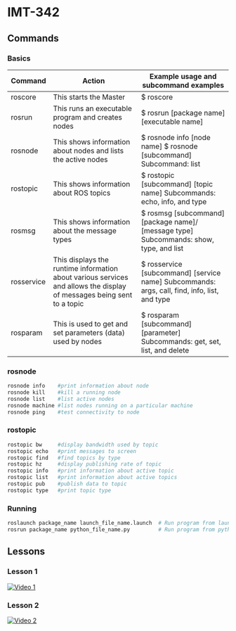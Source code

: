 # IMT-342

## Commands

### Basics

| Command    | Action                                                                                                                | Example usage and subcommand examples                                                        |
|------------|-----------------------------------------------------------------------------------------------------------------------|----------------------------------------------------------------------------------------------|
| roscore    | This starts the Master                                                                                                | $ roscore                                                                                    |
| rosrun     | This runs an executable program and creates nodes                                                                     | $ rosrun [package name] [executable name]                                                    |
| rosnode    | This shows information about nodes and lists the active nodes                                                         | $ rosnode info [node name] $ rosnode [subcommand] Subcommand: list                           |
| rostopic   | This shows information about ROS topics                                                                               | $ rostopic [subcommand] [topic name] Subcommands: echo, info, and type                       |
| rosmsg     | This shows information about the message types                                                                        | $ rosmsg [subcommand] [package name]/ [message type] Subcommands: show, type, and list       |
| rosservice | This displays the runtime information about various services and allows the display of messages being sent to a topic | $ rosservice [subcommand] [service name] Subcommands: args, call, find, info, list, and type |
| rosparam   | This is used to get and set parameters (data) used by nodes                                                           | $ rosparam [subcommand] [parameter] Subcommands: get, set, list, and delete                  |

### rosnode

~~~bash
rosnode info    #print information about node
rosnode kill    #kill a running node
rosnode list    #list active nodes
rosnode machine #list nodes running on a particular machine
rosnode ping    #test connectivity to node
~~~

### rostopic

~~~bash
rostopic bw     #display bandwidth used by topic
rostopic echo   #print messages to screen
rostopic find   #find topics by type
rostopic hz     #display publishing rate of topic    
rostopic info   #print information about active topic
rostopic list   #print information about active topics
rostopic pub    #publish data to topic
rostopic type   #print topic type
~~~

### Running

~~~bash
roslaunch package_name launch_file_name.launch  # Run program from launch file
rosrun package_name python_file_name.py         # Run program from python file
~~~

## Lessons

### Lesson 1

[![Video 1](https://img.youtube.com/vi/pfBdAWQ_I2U/hqdefault.jpg)](https://www.youtube.com/watch?v=pfBdAWQ_I2U)

### Lesson 2

[![Video 2](https://img.youtube.com/vi/pZK5M_7h0sY/hqdefault.jpg)](https://www.youtube.com/watch?v=pZK5M_7h0sY)
